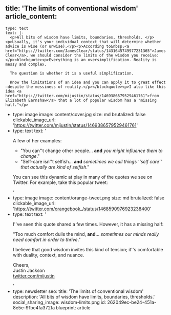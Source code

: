 title: 'The limits of conventional wisdom'
article_content:
  -
    type: text
    text: |-
      <p>All bits of wisdom have limits, boundaries, thresholds. </p><p>Usually, it's your individual context that will determine whether advice is wise (or unwise).</p><p>According to&nbsp;<a href="https://twitter.com/JamesClear/status/1431645749977231365">James Clear</a>, we should consider the limits of the wisdom you receive:</p><blockquote><p>Everything is an oversimplification. Reality is messy and complex.

      The question is whether it is a useful simplification.

      Know the limitations of an idea and you can apply it to great effect—despite the messiness of reality.</p></blockquote><p>I also like this idea <a href="https://twitter.com/mijustin/status/1469386579529461761">from Elizabeth Earnshaw</a> that a lot of popular wisdom has a "missing half."</p>
  -
    type: image
    image: content/cover.jpg
    size: md
    brutalized: false
    clickable_image_url: 'https://twitter.com/mijustin/status/1469386579529461761'
  -
    type: text
    text: '<p>A few of her examples:</p><ul><li>"You can''t change other people... <b>and</b> <i>you might influence them to change</i>."</li><li>"Self-care isn''t selfish... <b>and</b> <i>sometimes we call things ''self care'' that actually are kind of selfish</i>."</li></ul><p>You can see this dynamic at play in many of the quotes we see on Twitter. For example, take this popular tweet:</p>'
  -
    type: image
    image: content/orange-tweet.png
    size: md
    brutalized: false
    clickable_image_url: 'https://twitter.com/orangebook_/status/1468590976923238400'
  -
    type: text
    text: '<p>I''ve seen this quote shared a few times. However, it has a missing half:</p><p>"Too much comfort dulls the mind, <strong>and</strong>... <em>sometimes our minds really need comfort in order to thrive</em>."</p><p>I believe that good wisdom invites this kind of tension; it''s comfortable with duality, context, and nuance.</p><p>Cheers,<br>Justin Jackson<br><a href="https://twitter.com/mijustin">twitter.com/mijustin</a></p>'
  -
    type: newsletter
seo:
  title: 'The limits of conventional wisdom'
  description: 'All bits of wisdom have limits, boundaries, thresholds.'
social_sharing_image: wisdom-limits.png
id: 262049ec-be24-451a-8e5e-91bc4fa372fa
blueprint: article
